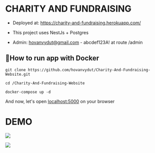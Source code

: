 # CHARITY AND FUNDRAISING

- Deployed at: https://charity-and-fundraising.herokuapp.com/

- This project uses NestJs + Postgres

- Admin: hovanvydut@gmail.com - abcdef123A! at route /admin

## 📌How to run app with Docker

```terminal
git clone https://github.com/hovanvydut/Charity-And-Fundraising-Website.git

cd /Charity-And-Fundraising-Website

docker-compose up -d
```

And now, let's open [localhost:5000](http://localhost:5000/) on your browser

# DEMO

![](https://res.cloudinary.com/dgext7ewd/image/upload/v1597317809/Charity_And_Fundraising/github/home_ofylvg.png)

![](https://res.cloudinary.com/dgext7ewd/image/upload/v1597317857/Charity_And_Fundraising/github/admin_g8ndsk.bmp)
